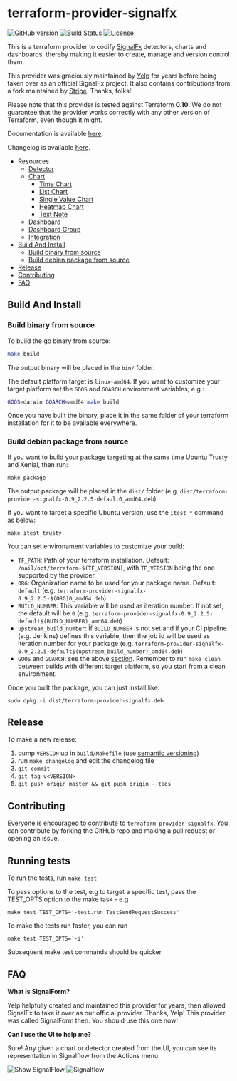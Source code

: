 # terraform-provider-signalfx

[![GitHub version](https://badge.fury.io/gh/Yelp%2Fterraform-provider-signalfx.svg)](https://badge.fury.io/gh/Yelp%2Fterraform-provider-signalfx)
[![Build Status](https://travis-ci.org/Yelp/terraform-provider-signalfx.svg?branch=master)](https://travis-ci.org/Yelp/terraform-provider-signalfx)
[![License](https://img.shields.io/badge/License-Apache%202.0-blue.svg)](https://opensource.org/licenses/Apache-2.0)

This is a terraform provider to codify [SignalFx](http://signalfx.com) detectors, charts and dashboards, thereby making it easier to create, manage and version control them.

This provider was graciously maintained by [Yelp](https://www.yelp.com/engineering) for years before being taken over as an official SignalFx project. It also contains contributions from a fork maintained by [Stripe](https://stripe.com/). Thanks, folks!

Please note that this provider is tested against Terraform **0.10**. We do not guarantee that the provider works correctly with any other version of Terraform, even though it might.

Documentation is available [here](https://yelp.github.io/terraform-provider-signalfx/).

Changelog is available [here](https://github.com/Yelp/terraform-provider-signalfx/blob/master/build/changelog).


* Resources
    * [Detector](https://yelp.github.io/terraform-provider-signalfx/resources/detector.html)
    * [Chart](https://yelp.github.io/terraform-provider-signalfx/resources/chart.html)
        * [Time Chart](https://yelp.github.io/terraform-provider-signalfx/resources/time_chart.html)
        * [List Chart](https://yelp.github.io/terraform-provider-signalfx/resources/list_chart.html)
        * [Single Value Chart](https://yelp.github.io/terraform-provider-signalfx/resources/single_value_chart.html)
        * [Heatmap Chart](https://yelp.github.io/terraform-provider-signalfx/resources/heatmap_chart.html)
        * [Text Note](https://yelp.github.io/terraform-provider-signalfx/resources/text_note.html)
    * [Dashboard](https://yelp.github.io/terraform-provider-signalfx/resources/dashboard.html)
    * [Dashboard Group](https://yelp.github.io/terraform-provider-signalfx/resources/dashboard_group.html)
    * [Integration](https://yelp.github.io/terraform-provider-signalfx/resources/integration.html)
* [Build And Install](#build-and-install)
    * [Build binary from source](#build-binary-from-source)
    * [Build debian package from source](#build-debian-package-from-source)
* [Release](#release)
* [Contributing](#contributing)
* [FAQ](#faq)


## Build And Install

### Build binary from source

To build the go binary from source:

```bash
make build
```

The output binary will be placed in the `bin/` folder.

The default platform target is `linux-amd64`. If you want to customize your target platform set the `GOOS` and `GOARCH` environment variables; e.g.:
```bash
GOOS=darwin GOARCH=amd64 make build
```

Once you have built the binary, place it in the same folder of your terraform installation for it to be available everywhere.

### Build debian package from source

If you want to build your package targeting at the same time Ubuntu Trusty and Xenial, then run:
```shell
make package
```

The output package will be placed in the `dist/` folder (e.g. `dist/terraform-provider-signalfx-0.9_2.2.5-default0_amd64.deb`)

If you want to target a specific Ubuntu version, use the `itest_*` command as below:
```shell
make itest_trusty
```

You can set environament variables to customize your build:

* `TF_PATH`: Path of your terraform installation. Default: `/nail/opt/terraform-$(TF_VERSION)`, with `TF_VERSION` being the one supported by the provider.
* `ORG`: Organization name to be used for your package name. Default: `default` (e.g. `terraform-provider-signalfx-0.9_2.2.5-$(ORG)0_amd64.deb`)
* `BUILD_NUMBER`: This variable will be used as iteration number. If not set, the default will be `0` (e.g. `terraform-provider-signalfx-0.9_2.2.5-default$(BUILD_NUMBER)_amd64.deb`)
* `upstream_build_number`: If `BUILD_NUMBER` is not set and if your CI pipeline (e.g. Jenkins) defines this variable, then the job id will be used as iteration number for your package (e.g. `terraform-provider-signalfx-0.9_2.2.5-default$(upstream_build_number)_amd64.deb`)
* `GOOS` and `GOARCH`: see the above [section](#build-binary-from-source). Remember to run `make clean` between builds with different target platform, so you start from a clean environment.

Once you built the package, you can just install like:
```shell
sudo dpkg -i dist/terraform-provider-signalfx.deb
```

## Release

To make a new release:

1. bump `VERSION` up in `build/Makefile` (use [semantic versioning](http://semver.org/))
1. run `make changelog` and edit the changelog file
1. `git commit`
1. `git tag v<VERSION>`
1. `git push origin master && git push origin --tags`


## Contributing
Everyone is encouraged to contribute to `terraform-provider-signalfx`. You can contribute by forking the GitHub repo and making a pull request or opening an issue.

## Running tests

To run the tests, run `make test`

To pass options to the test, e.g to target a specific test, pass the TEST_OPTS
option to the make task - e.g

```
make test TEST_OPTS='-test.run TestSendRequestSuccess'
```

To make the tests run faster, you can run

```
make test TEST_OPTS='-i'
```

Subsequent make test commands should be quicker

## FAQ

**What is SignalForm?**

Yelp helpfully created and maintained this provider for years, then allowed SignalFx to take it over as our official provider. Thanks, Yelp! This provider was called SignalForm then. You should use this one now!

**Can I use the UI to help me?**

Sure! Any given a chart or detector created from the UI, you can see its representation in Signalflow from the Actions menu:

![Show SignalFlow](https://github.com/Yelp/terraform-provider-signalfx/raw/master/docs/show_signalflow.png)
![Signalflow](https://github.com/Yelp/terraform-provider-signalfx/raw/master/docs/signalflow.png)
